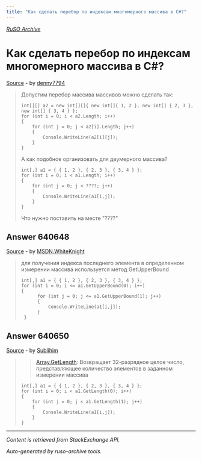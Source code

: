 ```yaml
---
title: "Как сделать перебор по индексам многомерного массива в C#?"
---
```

<p><i><a href="https://github.com/MSDN-WhiteKnight/ruso-archive/">RuSO Archive</a></i></p>
<h1>Как сделать перебор по индексам многомерного массива в C#?</h1>
<p><a href="https://ru.stackoverflow.com/questions/640644/%d0%9a%d0%b0%d0%ba-%d1%81%d0%b4%d0%b5%d0%bb%d0%b0%d1%82%d1%8c-%d0%bf%d0%b5%d1%80%d0%b5%d0%b1%d0%be%d1%80-%d0%bf%d0%be-%d0%b8%d0%bd%d0%b4%d0%b5%d0%ba%d1%81%d0%b0%d0%bc-%d0%bc%d0%bd%d0%be%d0%b3%d0%be%d0%bc%d0%b5%d1%80%d0%bd%d0%be%d0%b3%d0%be-%d0%bc%d0%b0%d1%81%d1%81%d0%b8%d0%b2%d0%b0-%d0%b2-c">Source</a> - by <a href="https://ru.stackoverflow.com/users/240648/denny7794">denny7794</a></p>
<blockquote>
<p>Допустим перебор массива массивов можно сделать так:</p>

<pre><code>int[][] a2 = new int[][]{ new int[]{ 1, 2 }, new int[] { 2, 3 }, new int[] { 3, 4 } };
for (int i = 0; i &lt; a2.Length; i++)
{
    for (int j = 0; j &lt; a2[i].Length; j++)
    {
        Console.WriteLine(a2[i][j]);
    }
}
</code></pre>

<p>А как подобное организовать для двумерного массива?</p>

<pre><code>int[,] a1 = { { 1, 2 }, { 2, 3 }, { 3, 4 } };
for (int i = 0; i &lt; a1.Length; i++)
{
    for (int j = 0; j &lt; ????; j++)
    {
        Console.WriteLine(a1[i,j]);
    }
}
</code></pre>

<p>Что нужно поставить на месте "????" </p>

</blockquote>
<h2>Answer 640648</h2>
<p><a href="https://ru.stackoverflow.com/a/640648/">Source</a> - by <a href="https://ru.stackoverflow.com/users/240512/msdn-whiteknight">MSDN.WhiteKnight</a></p>
<blockquote>
<p>для получения индекса последнего элемента в определенном измерении массива используется метод GetUpperBound</p>

<pre><code>int[,] a1 = { { 1, 2 }, { 2, 3 }, { 3, 4 } };
for (int i = 0; i &lt;= a1.GetUpperBound(0); i++)
{
      for (int j = 0; j &lt;= a1.GetUpperBound(1); j++)
      {
          Console.WriteLine(a1[i,j]);
      }
 }
</code></pre>

</blockquote>
<h2>Answer 640650</h2>
<p><a href="https://ru.stackoverflow.com/a/640650/">Source</a> - by <a href="https://ru.stackoverflow.com/users/216179/sublihim">Sublihim</a></p>
<blockquote>
<blockquote>
  <p><a href="https://msdn.microsoft.com/ru-ru/library/system.array.getlength(v=vs.110).aspx" rel="noreferrer">Array.GetLength</a>: Возвращает 32-разрядное целое число, представляющее
  количество элементов в заданном измерении массива</p>
</blockquote>

<pre><code>int[,] a1 = { { 1, 2 }, { 2, 3 }, { 3, 4 } };
for (int i = 0; i &lt; a1.GetLength(0); i++)
{
    for (int j = 0; j &lt; a1.GetLength(1); j++)
    {
        Console.WriteLine(a1[i,j]);
    }
}
</code></pre>

</blockquote>
<hr/>
<p><i>Content is retrieved from StackExchange API. </i></p>
<p><i>Auto-generated by ruso-archive tools. </i></p>
